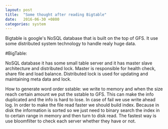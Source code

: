 ```yaml
---
layout: post
title:  "Some thought after reading Bigtable"
date:   2016-06-30 +0800
categories: system
---
```

Bigtable is google's NoSQL database that is built on the top of GFS. It use some distributed system technology to handle realy huge data.

#BigTable:

NoSQL database it has some small table server and it has master slave architecture and distributed lock. Master is responsible for health check, share file and load balance. Distributed lock is used for updating and maintaining meta data and lock.

How to generate word order sstable: we write to memory and when the size reach certain amount we put the sstable to GFS. This can make the info duplicated and the info is hard to lose. In case of fail we use write ahead log. In order to make the file read faster we should build index. Because in disk the information is sorted so we just need to binary search the index in to certain range in memory and then turn to disk read. The fastest way is use bloomfilter to check each server whether they have or not. 

